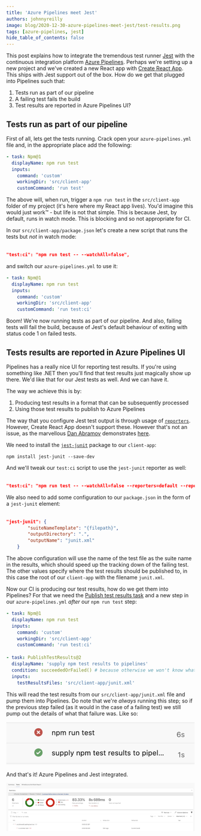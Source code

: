 ```yaml
---
title: 'Azure Pipelines meet Jest'
authors: johnnyreilly
image: blog/2020-12-30-azure-pipelines-meet-jest/test-results.png
tags: [azure-pipelines, jest]
hide_table_of_contents: false
---
```


This post explains how to integrate the tremendous test runner [Jest](https://jestjs.io/) with the continuous integration platform [Azure Pipelines](https://azure.microsoft.com/en-gb/services/devops/pipelines/?nav=min). Perhaps we're setting up a new project and we've created a new React app with [Create React App](https://create-react-app.dev/). This ships with Jest support out of the box. How do we get that plugged into Pipelines such that:

1. Tests run as part of our pipeline
2. A failing test fails the build
3. Test results are reported in Azure Pipelines UI?

## Tests run as part of our pipeline

First of all, lets get the tests running. Crack open your `azure-pipelines.yml` file and, in the appropriate place add the following:

```yml
- task: Npm@1
  displayName: npm run test
  inputs:
    command: 'custom'
    workingDir: 'src/client-app'
    customCommand: 'run test'
```

The above will, when run, trigger a `npm run test` in the `src/client-app` folder of my project (it's here where my React app lives). You'd imagine this would just work™️ - but life is not that simple. This is because Jest, by default, runs in watch mode. This is blocking and so not appropriate for CI.

In our `src/client-app/package.json` let's create a new script that runs the tests but _not_ in watch mode:

```json twoslash

"test:ci": "npm run test -- --watchAll=false",
```

and switch our `azure-pipelines.yml` to use it:

```yml
- task: Npm@1
  displayName: npm run test
  inputs:
    command: 'custom'
    workingDir: 'src/client-app'
    customCommand: 'run test:ci'
```

Boom! We're now running tests as part of our pipeline. And also, failing tests will fail the build, because of Jest's default behaviour of exiting with status code 1 on failed tests.

## Tests results are reported in Azure Pipelines UI

Pipelines has a really nice UI for reporting test results. If you're using something like .NET then you'll find that test results just magically show up there. We'd like that for our Jest tests as well. And we can have it.

The way we achieve this is by:

1. Producing test results in a format that can be subsequently processed
2. Using those test results to publish to Azure Pipelines

The way that you configure Jest test output is through usage of [`reporters`](https://jestjs.io/docs/en/cli#--reporters). However, Create React App doesn't support these. However that's not an issue, as the marvellous [Dan Abramov](https://twitter.com/dan_abramov) demonstrates [here](https://github.com/facebook/create-react-app/issues/2474#issuecomment-306340526).

We need to install the [`jest-junit`](https://github.com/jest-community/jest-junit) package to our `client-app`:

```
npm install jest-junit --save-dev
```

And we'll tweak our `test:ci` script to use the `jest-junit` reporter as well:

```json twoslash

"test:ci": "npm run test -- --watchAll=false --reporters=default --reporters=jest-junit",
```

We also need to add some configuration to our `package.json` in the form of a `jest-junit` element:

```json twoslash

"jest-junit": {
        "suiteNameTemplate": "{filepath}",
        "outputDirectory": ".",
        "outputName": "junit.xml"
    }
```

The above configuration will use the name of the test file as the suite name in the results, which should speed up the tracking down of the failing test. The other values specify where the test results should be published to, in this case the root of our `client-app` with the filename `junit.xml`.

Now our CI is producing our test results, how do we get them into Pipelines? For that we need the [Publish test results task](https://docs.microsoft.com/en-us/azure/devops/pipelines/tasks/test/publish-test-results?view=azure-devops&tabs=trx%2Cyaml) and a new step in our `azure-pipelines.yml` _after_ our `npm run test` step:

```yml
- task: Npm@1
  displayName: npm run test
  inputs:
    command: 'custom'
    workingDir: 'src/client-app'
    customCommand: 'run test:ci'

- task: PublishTestResults@2
  displayName: 'supply npm test results to pipelines'
  condition: succeededOrFailed() # because otherwise we won't know what tests failed
  inputs:
    testResultsFiles: 'src/client-app/junit.xml'
```

This will read the test results from our `src/client-app/junit.xml` file and pump them into Pipelines. Do note that we're _always_ running this step; so if the previous step failed (as it would in the case of a failing test) we still pump out the details of what that failure was. Like so:

![screenshot of test results being published to Azure Pipelines regardless of passing or failing tests](../static/blog/2020-12-30-azure-pipelines-meet-jest/test-and-publish-steps.png)

And that's it! Azure Pipelines and Jest integrated.

![screenshot of test results published to Azure Pipelines](../static/blog/2020-12-30-azure-pipelines-meet-jest/test-results.png)

